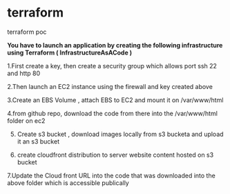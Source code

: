 # terraform
terraform poc


**You have to launch an application by creating the following infrastructure using Terraform ( InfrastructureAsACode )**

  1.First create a key, then create a security group which allows port ssh 22 and http 80
  
  2.Then launch an EC2 instance using the firewall and key created above
  
  3.Create an EBS Volume , attach EBS to EC2 and mount it on /var/www/html
  
  4.from github repo, download the code from there into the /var/www/html folder on ec2
  
  5. Create s3 bucket , download images locally from s3 bucketa and upload it an s3 bucket

  6. create cloudfront distribution to server website content hosted on s3 bucket

  7.Update the Cloud front URL into the code that was downloaded into the above folder which is accessible publically
